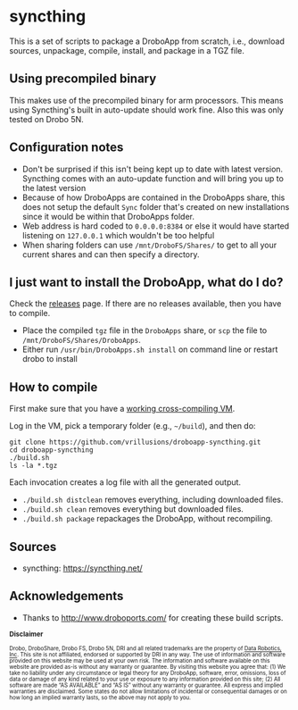# syncthing

This is a set of scripts to package a DroboApp from scratch, i.e., download sources, unpackage, compile, install, and package in a TGZ file.

## Using precompiled binary

This makes use of the precompiled binary for arm processors.  This means using Syncthing's built in auto-update should work fine.  Also this was only tested on Drobo 5N.

## Configuration notes

* Don't be surprised if this isn't being kept up to date with latest version.  Syncthing comes with an auto-update function and will bring you up to the latest version
* Because of how DroboApps are contained in the DroboApps share, this does not setup the default `Sync` folder that's created on new installations since it would be within that DroboApps folder.
* Web address is hard coded to `0.0.0.0:8384` or else it would have started listening on `127.0.0.1` which wouldn't be too helpful
* When sharing folders can use `/mnt/DroboFS/Shares/` to get to all your current shares and can then specify a directory.

## I just want to install the DroboApp, what do I do?

Check the [releases](https://github.com/vrillusions/droboapp-syncthing/releases) page. If there are no releases available, then you have to compile.

* Place the compiled `tgz` file in the `DroboApps` share, or `scp` the file to `/mnt/DroboFS/Shares/DroboApps`.
* Either run `/usr/bin/DroboApps.sh install` on command line or restart drobo to install

## How to compile

First make sure that you have a [working cross-compiling VM](https://github.com/droboports/droboports.github.io/wiki/Setting-up-a-VM).

Log in the VM, pick a temporary folder (e.g., `~/build`), and then do:

```
git clone https://github.com/vrillusions/droboapp-syncthing.git
cd droboapp-syncthing
./build.sh
ls -la *.tgz
```

Each invocation creates a log file with all the generated output.

* `./build.sh distclean` removes everything, including downloaded files.
* `./build.sh clean` removes everything but downloaded files.
* `./build.sh package` repackages the DroboApp, without recompiling.

## Sources

* syncthing: https://syncthing.net/

## Acknowledgements

* Thanks to http://www.droboports.com/ for creating these build scripts.

<sub>**Disclaimer**</sub>

<sub><sub>Drobo, DroboShare, Drobo FS, Drobo 5N, DRI and all related trademarks are the property of [Data Robotics, Inc](http://www.drobo.com/). This site is not affiliated, endorsed or supported by DRI in any way. The use of information and software provided on this website may be used at your own risk. The information and software available on this website are provided as-is without any warranty or guarantee. By visiting this website you agree that: (1) We take no liability under any circumstance or legal theory for any DroboApp, software, error, omissions, loss of data or damage of any kind related to your use or exposure to any information provided on this site; (2) All software are made “AS AVAILABLE” and “AS IS” without any warranty or guarantee. All express and implied warranties are disclaimed. Some states do not allow limitations of incidental or consequential damages or on how long an implied warranty lasts, so the above may not apply to you.</sub></sub>
